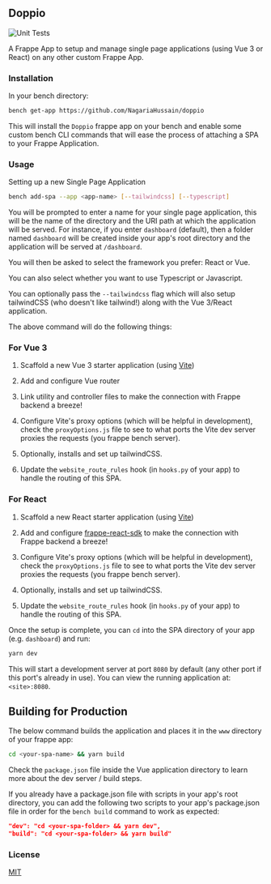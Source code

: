 ## Doppio

![Unit Tests](https://github.com/NagariaHussain/doppio/actions/workflows/python-app.yml/badge.svg)

A Frappe App to setup and manage single page applications (using Vue 3 or React) on any other custom Frappe App.

### Installation

In your bench directory:

```bash
bench get-app https://github.com/NagariaHussain/doppio
```

This will install the `Doppio` frappe app on your bench and enable some custom bench CLI commands
that will ease the process of attaching a SPA to your Frappe Application.

### Usage

Setting up a new Single Page Application

```bash
bench add-spa --app <app-name> [--tailwindcss] [--typescript]
```

You will be prompted to enter a name for your single page application, this will be the name of the directory and the URI path at which the application will be served. For instance, if you enter `dashboard` (default), then a folder named `dashboard` will be created inside your app's root directory and the application will be served at `/dashboard`.

You will then be asked to select the framework you prefer: React or Vue.

You can also select whether you want to use Typescript or Javascript.

You can optionally pass the `--tailwindcss` flag which will also setup tailwindCSS (who doesn't like tailwind!) along with the Vue 3/React application.

The above command will do the following things:

### For Vue 3

1. Scaffold a new Vue 3 starter application (using [Vite](https://vitejs.dev/))

2. Add and configure Vue router

3. Link utility and controller files to make the connection with Frappe backend a breeze!

4. Configure Vite's proxy options (which will be helpful in development), check the `proxyOptions.js` file to see to what ports the Vite dev server proxies the requests (you frappe bench server).

5. Optionally, installs and set up tailwindCSS.

6. Update the `website_route_rules` hook (in `hooks.py` of your app) to handle the routing of this SPA.

### For React

1. Scaffold a new React starter application (using [Vite](https://vitejs.dev/))

2. Add and configure [frappe-react-sdk](https://github.com/nikkothari22/frappe-react-sdk) to make the connection with Frappe backend a breeze!

3. Configure Vite's proxy options (which will be helpful in development), check the `proxyOptions.js` file to see to what ports the Vite dev server proxies the requests (you frappe bench server).

4. Optionally, installs and set up tailwindCSS.

5. Update the `website_route_rules` hook (in `hooks.py` of your app) to handle the routing of this SPA.

Once the setup is complete, you can `cd` into the SPA directory of your app (e.g. `dashboard`) and run:

```bash
yarn dev
```

This will start a development server at port `8080` by default (any other port if this port's already in use). You can view the running application at: `<site>:8080`.

## Building for Production

The below command builds the application and places it in the `www` directory of your frappe app:

```bash
cd <your-spa-name> && yarn build
```

Check the `package.json` file inside the Vue application directory to learn more about the dev server / build steps.

If you already have a package.json file with scripts in your app's root directory, you can add the following two scripts to your app's package.json file in order for the `bench build` command to work as expected:

```json
"dev": "cd <your-spa-folder> && yarn dev",
"build": "cd <your-spa-folder> && yarn build"
```

### License

[MIT](./license.txt)
